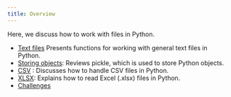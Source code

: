 ```yaml
---
title: Overview
---
```


Here, we discuss how to work with files in Python.

* [Text files](ch5_text.md)
Presents functions for working with general text files in Python.
* [Storing objects](ch5_pickle.md): Reviews pickle, which is used to store Python objects. 
* [CSV](ch5_csv.md) :  Discusses how to handle CSV files in Python.
* [XLSX](ch5_xlsx.md): Explains how to read Excel (.xlsx) files in Python.
* [Challenges](ch5_challenges.md)

